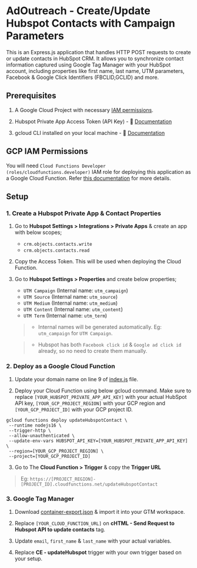 # AdOutreach - Create/Update Hubspot Contacts with Campaign Parameters

This is an Express.js application that handles HTTP POST requests to create or update contacts in HubSpot CRM. It allows you to synchronize contact information captured using Google Tag Manager with your HubSpot account, including properties like first name, last name, UTM parameters, Facebook & Google Click Identifiers (FBCLID,GCLID) and more.

## Prerequisites

1. A Google Cloud Project with necessary [IAM permissions](#gcp-iam-permissions).

2. Hubspot Private App Access Token (API Key) - 🔗 [Documentation](https://cloud.google.com/sdk/docs/install)

3. gcloud CLI installed on your local machine - 🔗 [Documentation](https://cloud.google.com/sdk/docs/install)

## GCP IAM Permissions

You will need `Cloud Functions Developer (roles/cloudfunctions.developer)` IAM role for deploying this application as a Google Cloud Function. Refer [this documentation](https://cloud.google.com/functions/docs/reference/iam/roles#cloudfunctions.developer) for more details.

## Setup

### 1. Create a Hubspot Private App & Contact Properties

1. Go to **Hubspot Settings > Integrations > Private Apps** & create an app with below scopes;

   - `crm.objects.contacts.write`
   - `crm.objects.contacts.read`

2. Copy the Access Token. This will be used when deploying the Cloud Function.

3. Go to **Hubspot Settings > Properties** and create below properties;

   - `UTM Campaign` (Internal name: `utm_campaign`)
   - `UTM Source` (Internal name: `utm_source`)
   - `UTM Medium` (Internal name: `utm_medium`)
   - `UTM Content` (Internal name: `utm_content`)
   - `UTM Term` (Internal name: `utm_term`)

   > - Internal names will be generated automatically. Eg: `utm_campaign` for `UTM Campaign`.

   > - Hubspot has both `Facebook click id` & `Google ad click id` already, so no need to create them manually.

### 2. Deploy as a Google Cloud Function

1. Update your domain name on line 9 of [index.js](./index.js#L9) file.

2. Deploy your Cloud Function using below gcloud command. Make sure to replace `[YOUR_HUBSPOT_PRIVATE_APP_API_KEY]` with your actual HubSpot API key, `[YOUR_GCP_PROJECT_REGION]` with your GCP region and `[YOUR_GCP_PROJECT_ID]` with your GCP project ID.

```
gcloud functions deploy updateHubspotContact \
 --runtime nodejs16 \
 --trigger-http \
 --allow-unauthenticated \
 --update-env-vars HUBSPOT_API_KEY=[YOUR_HUBSPOT_PRIVATE_APP_API_KEY] \
 --region=[YOUR_GCP_PROJECT_REGION] \
 --project=[YOUR_GCP_PROJECT_ID]
```

3. Go to The **Cloud Function > Trigger** & copy the **Trigger URL**

> Eg: `https://[PROJECT_REGION]-[PROJECT_ID].cloudfunctions.net/updateHubspotContact`

### 3. Google Tag Manager

1. Download [container-export.json](./container-export.json) & import it into your GTM workspace.

2. Replace `[YOUR_CLOUD_FUNCTION_URL]` on **cHTML - Send Request to Hubspot API to update contacts** tag.

3. Update `email`, `first_name` & `last_name` with your actual variables.

4. Replace **CE - updateHubspot** trigger with your own trigger based on your setup.
